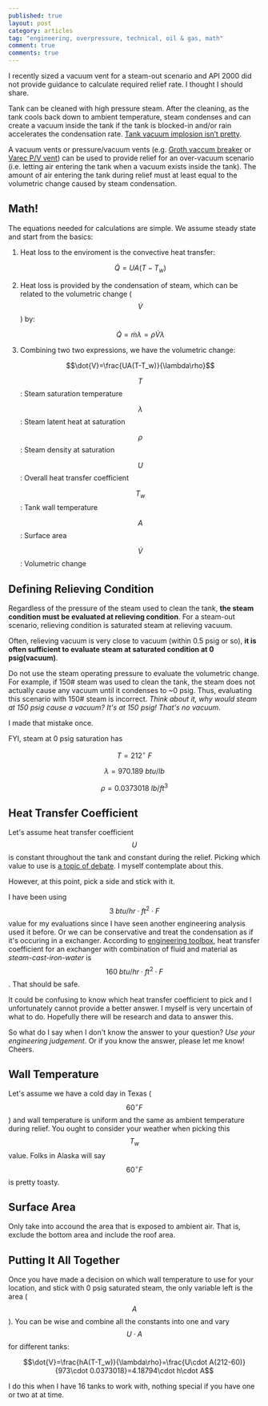 ```yaml
---
published: true
layout: post
category: articles
tag: "engineering, overpressure, technical, oil & gas, math"
comment: true
comments: true
---
```


I recently sized a vacuum vent for a steam-out scenario and API 2000 did not provide guidance to calculate required relief rate. I thought I should share. 

Tank can be cleaned with high pressure steam. After the cleaning, as the tank cools back down to ambient temperature, steam condenses and can create a vacuum inside the tank if the tank is blocked-in and/or rain accelerates the condensation rate. [Tank vacuum implosion isn’t pretty](http://www.youtube.com/watch?v=Zz95_VvTxZM).

A vacuum vents or pressure/vacuum vents (e.g. [Groth vaccum breaker](http://www.grothcorp.com/en/product/cats/IndustrialProcessing/TankTopAppurtenances/1300A.html) or [Varec P/V vent]( http://valves.pentair.com/valves/products/pressure_relief_valves/tank_protection/?id=tcm:106-5807)) can be used to provide relief for an over-vacuum scenario (i.e. letting air entering the tank when a vacuum exists inside the tank). The amount of air entering the tank during relief must at least equal to the volumetric change caused by steam condensation. 

## Math!

The equations needed for calculations are simple. We assume steady state and start from the basics: 

1. Heat loss to the enviroment is the convective heat transfer:

    $$\dot{Q}=UA(T-T_w)$$

2. Heat loss is provided by the condensation of steam, which can be related to the volumetric change ($$\dot{V}$$) by:

    $$\dot{Q}=\dot{m}\lambda=\rho\dot{V}\lambda$$

3. Combining two two expressions, we have the volumetric change:

   $$\dot{V}=\frac{UA(T-T_w)}{\lambda\rho}$$
    
   $$T$$: Steam saturation temperature
   
   $$λ$$: Steam latent heat at saturation
   
   $$ρ$$: Steam density at saturation
   
   $$U$$: Overall heat transfer coefficient
   
   $$T_w$$: Tank wall temperature
   
   $$A$$: Surface area
   
   $$\dot{V}$$: Volumetric change

## Defining Relieving Condition

 Regardless of the pressure of the steam used to clean the tank, **the steam condition must be evaluated at relieving condition**. For a steam-out scenario, relieving condition is saturated steam at relieving vacuum. 
 
Often, relieving vacuum is very close to vacuum (within 0.5 psig or so), **it is often sufficient to evaluate steam at saturated condition at 0 psig(vacuum)**. 
 
Do not use the steam operating pressure to evaluate the volumetric change. For example, if 150# steam was used to clean the tank, the steam does not actually cause any vacuum until it condenses to ~0 psig. Thus, evaluating this scenario with 150# steam is incorrect. *Think about it, why would steam at 150 psig cause a vacuum? It's at 150 psig! That's no vacuum*.

I made that mistake once.

FYI, steam at 0 psig saturation has 

$$T = 212^{\circ}\: F$$

$$λ = 970.189\: btu/lb$$

$$ρ = 0.0373018\: lb/ft^3$$

## Heat Transfer Coefficient

Let's assume heat transfer coefficient $$U$$ is constant throughout the tank and constant during the relief. Picking which value to use is [a topic of debate](http://www.eng-tips.com/viewthread.cfm?qid=155185). I myself contemplate about this. 

However, at this point, pick a side and stick with it. 

I have been using $$3\; btu/hr\cdot ft^2\cdot F$$ value for my evaluations since I have seen another engineering analysis used it before. Or we can be conservative and treat the condensation as if it's occuring in a exchanger. According to [engineering toolbox](http://www.engineeringtoolbox.com/overall-heat-transfer-coefficients-d_284.html), heat transfer coefficient for an exchanger with combination of fluid and material as *steam-cast-iron-water* is $$160\; btu/hr\cdot ft^2\cdot F$$. That should be safe.

It could be confusing to know which heat transfer coefficient to pick and I unfortunately cannot provide a better answer. I myself is very uncertain of what to do. Hopefully there will be research and data to answer this.  

So what do I say when I don't know the answer to your question? *Use your engineering judgement*. Or if you know the answer, please let me know! Cheers.

## Wall Temperature
Let's assume we have a cold day in Texas ($$60^{\circ}F$$) and wall temperature is uniform and the same as ambient temperature during relief. You ought to consider your weather when picking this $$T_w$$ value. Folks in Alaska will say $$60^{\circ}F$$ is pretty toasty. 

## Surface Area 
Only take into accound the area that is exposed to ambient air. That is, exclude the bottom area and include the roof area. 

## Putting It All Together
Once you have made a decision on which wall temperature to use for your location, and stick with 0 psig saturated steam, the only variable left is the area ($$A$$). You can be wise and combine all the constants into one and vary $$U\cdot A$$ for different tanks:

$$\dot{V}=\frac{hA(T-T_w)}{\lambda\rho}=\frac{U\cdot A(212-60)}{973\cdot 0.0373018}=4.18794\cdot h\cdot A$$

I do this when I have 16 tanks to work with, nothing special if you have one or two at at time.